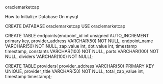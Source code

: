 oraclemarketcap


How to Initialize Database
On mysql

CREATE DATABASE oraclemarketcap
USE oraclemarketcap

CREATE TABLE endpoints(endpoint_id int unsigned AUTO_INCREMENT primary key,
provider_address VARCHAR(50) NOT NULL,
endpoint_name VARCHAR(50) NOT NULL,
zap_value int,
dot_value int,
timestamp timestamp,
constants VARCHAR(100) NOT NULL,
parts VARCHAR(100) NOT NULL,
dividers VARCHAR(100) NOT NULL);

CREATE TABLE providers(
provider_address VARCHAR(50) PRIMARY KEY UNIQUE,
provider_title VARCHAR(50) NOT NULL,
total_zap_value int,
timestamp timestamp); 